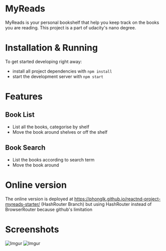 # MyReads

MyReads is your personal bookshelf that help you keep track on the books you are reading. This project is a part of udacity's nano degree.

# Installation & Running
To get started developing right away:

* install all project dependencies with `npm install`
* start the development server with `npm start`

# Features
## Book List
* List all the books, categorise by shelf
* Move the book around shelves or off the shelf
## Book Search
* List the books according to search term
* Move the book around

# Online version
The online version is deployed at https://phonglk.github.io/reactnd-project-myreads-starter/ (HashRouter Branch) but using HashRouter instead of BrowserRouter because github's limitation

# Screenshots

![Imgur](https://i.imgur.com/GUzQCdO.png)
![Imgur](https://i.imgur.com/uxdSxVF.png)